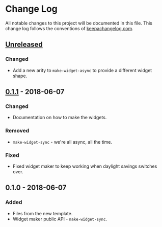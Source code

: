 # Change Log
All notable changes to this project will be documented in this file. This change log follows the conventions of [keepachangelog.com](http://keepachangelog.com/).

## [Unreleased]
### Changed
- Add a new arity to `make-widget-async` to provide a different widget shape.

## [0.1.1] - 2018-06-07
### Changed
- Documentation on how to make the widgets.

### Removed
- `make-widget-sync` - we're all async, all the time.

### Fixed
- Fixed widget maker to keep working when daylight savings switches over.

## 0.1.0 - 2018-06-07
### Added
- Files from the new template.
- Widget maker public API - `make-widget-sync`.

[Unreleased]: https://github.com/your-name/hx/compare/0.1.1...HEAD
[0.1.1]: https://github.com/your-name/hx/compare/0.1.0...0.1.1
